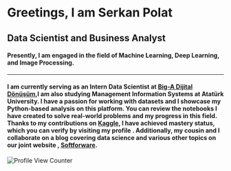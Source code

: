 Greetings, I am Serkan Polat
=============================

Data Scientist and Business Analyst
------------------------------------
#### Presently, I am engaged in the field of Machine Learning, Deep Learning, and Image Processing.
------------------------------------
#### I am currently serving as an Intern Data Scientist at [Big-A Dijital Dönüşüm](https://big-a.com.tr/),I am also studying Management Information Systems at Atatürk University. I have a passion for working with datasets and I showcase my Python-based analysis on this platform. You can review the notebooks I have created to solve real-world problems and my progress in this field. Thanks to my contributions on [Kaggle](https://www.kaggle.com/serkanp), I have achieved mastery status, which you can verify by visiting my profile . Additionally, my cousin and I collaborate on a blog covering data science and various other topics on our joint website , [Softforware](https://softforware.tech/).

![Profile View Counter](https://komarev.com/ghpvc/?username=serkannpolatt)












